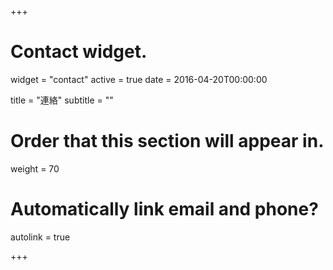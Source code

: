 +++
# Contact widget.
widget = "contact"
active = true
date = 2016-04-20T00:00:00

title = "連絡"
subtitle = ""

# Order that this section will appear in.
weight = 70

# Automatically link email and phone?
autolink = true

+++


